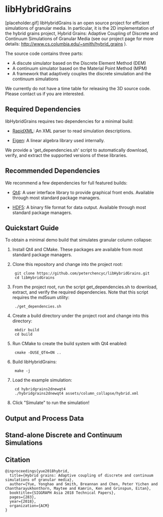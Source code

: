 libHybridGrains
=======================================
[placeholder.gif]
libHybridGrains is an open source project for efficient simulations of granular media. In particular, it is the 2D implementation of the hybrid grains project, Hybrid Grains: Adaptive Coupling of Discrete and Continuum Simulations of Granular Media (see our project page for more details: http://www.cs.columbia.edu/~smith/hybrid_grains ).

The source code contains three parts:
 - A discute simulator based on the Discrete Element Method (DEM)
 - A continuum simulator based on the Material Point Method (MPM)
 - A framework that adaptively couples the discrete simulation and the continuum simulations

We currently do not have a time table for releasing the 3D source code. Please contact us if you are interested.

Required Dependencies
---------------------

libHybridGrains requires two dependencies for a minimal build:

* [RapidXML](http://rapidxml.sourceforge.net/): An XML parser to read simulation descriptions.

* [Eigen](http://eigen.tuxfamily.org/): A linear algebra library used internally.

We provide a 'get_dependencies.sh' script to automatically download, verify, and extract the supported versions of these libraries.


Recommended Dependencies
------------------------

We recommend a few dependencies for full featured builds:

* [Qt4](http://qt.digia.com/): A user interface library to provide graphical front ends. Available through most standard package managers.

* [HDF5](https://www.hdfgroup.org/HDF5/): A binary file format for data output. Available through most standard package managers.

Quickstart Guide
----------------

To obtain a minimal demo build that simulates granular column collapse:

1. Install Qt4 and CMake. These packages are available from most standard package managers.

2. Clone this repository and change into the project root:

        git clone https://github.com/peterchencyc/libHybridGrains.git
        cd libHybridGrains

3. From the project root, run the script get_dependencies.sh to download, extract, and verify the required dependencies. Note that this script requires the md5sum utility:

        ./get_dependencies.sh

4. Create a build directory under the project root and change into this directory:

        mkdir build
        cd build

5. Run CMake to create the build system with Qt4 enabled:

        cmake -DUSE_QT4=ON ..

6. Build libHybridGrains:

        make -j

7. Load the example simulation:

        cd hybridgrains2dnewqt4
        ./hybridgrains2dnewqt4 assets/column_collapse/hybrid.xml

8. Click "Simulate" to run the simulation!

Output and Process Data
----------------

Stand-alone Discrete and Continuum Simulations
----------------

Citation
---------------
```
@inproceedings{yue2018hybrid,
  title={Hybrid grains: Adaptive coupling of discrete and continuum simulations of granular media},
  author={Yue, Yonghao and Smith, Breannan and Chen, Peter Yichen and Chantharayukhonthorn, Maytee and Kamrin, Ken and Grinspun, Eitan},
  booktitle={SIGGRAPH Asia 2018 Technical Papers},
  pages={283},
  year={2018},
  organization={ACM}
}
```
